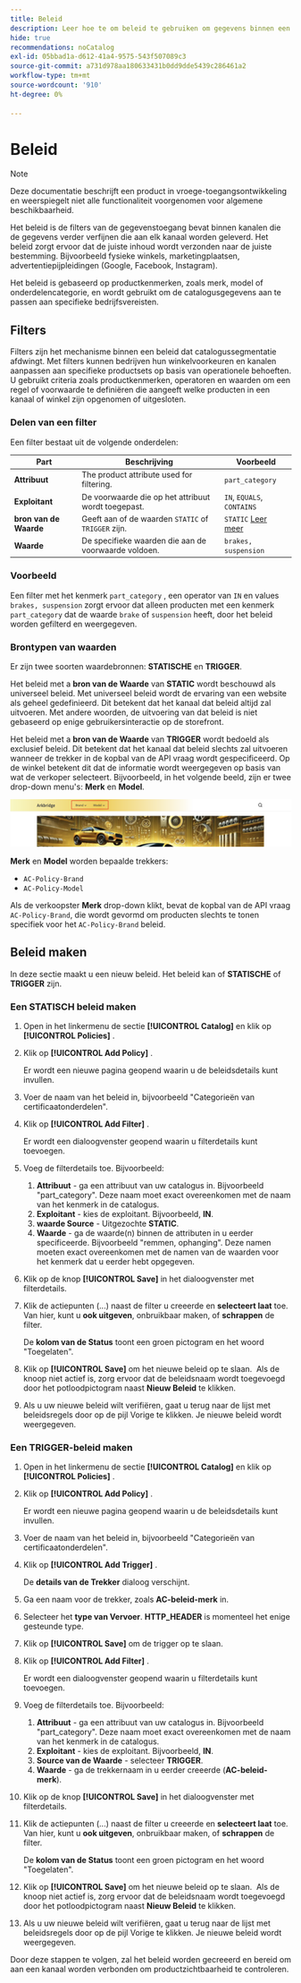 ```yaml
---
title: Beleid
description: Leer hoe te om beleid te gebruiken om gegevens binnen een kanaal te filtreren om ervoor te zorgen dat de gegevens naar de juiste bestemming worden verzonden.
hide: true
recommendations: noCatalog
exl-id: 05bbad1a-d612-41a4-9575-543f507089c3
source-git-commit: a731d978aa180633431b0dd9dde5439c286461a2
workflow-type: tm+mt
source-wordcount: '910'
ht-degree: 0%

---
```


# Beleid

>[!NOTE]
>
>Deze documentatie beschrijft een product in vroege-toegangsontwikkeling en weerspiegelt niet alle functionaliteit voorgenomen voor algemene beschikbaarheid.

Het beleid is de filters van de gegevenstoegang bevat binnen kanalen die de gegevens verder verfijnen die aan elk kanaal worden geleverd. Het beleid zorgt ervoor dat de juiste inhoud wordt verzonden naar de juiste bestemming. Bijvoorbeeld fysieke winkels, marketingplaatsen, advertentiepijpleidingen (Google, Facebook, Instagram).

Het beleid is gebaseerd op productkenmerken, zoals merk, model of onderdelencategorie, en wordt gebruikt om de catalogusgegevens aan te passen aan specifieke bedrijfsvereisten. &#x200B;

## Filters

Filters zijn het mechanisme binnen een beleid dat catalogussegmentatie afdwingt. Met filters kunnen bedrijven hun winkelvoorkeuren en kanalen aanpassen aan specifieke productsets op basis van operationele behoeften. U gebruikt criteria zoals productkenmerken, operatoren en waarden om een regel of voorwaarde te definiëren die aangeeft welke producten in een kanaal of winkel zijn opgenomen of uitgesloten.

### Delen van een filter

Een filter bestaat uit de volgende onderdelen:

| Part | Beschrijving | Voorbeeld |
|---|---|---|
| **Attribuut** | The product attribute used for filtering. | `part_category` |
| **Exploitant** | De voorwaarde die op het attribuut wordt toegepast. | `IN`, `EQUALS`, `CONTAINS` |
| **bron van de Waarde** | Geeft aan of de waarden `STATIC` of `TRIGGER` zijn. | `STATIC` [ Leer meer ](#value-source-types) |
| **Waarde** | De specifieke waarden die aan de voorwaarde voldoen. | `brakes, suspension` |

### Voorbeeld

Een filter met het kenmerk `part_category` , een operator van `IN` en values `brakes, suspension` zorgt ervoor dat alleen producten met een kenmerk `part_category` dat de waarde `brake` of `suspension` heeft, door het beleid worden gefilterd en weergegeven.

### Brontypen van waarden

Er zijn twee soorten waardebronnen: **STATISCHE** en **TRIGGER**.

Het beleid met a **bron van de Waarde** van **STATIC** wordt beschouwd als universeel beleid. Met universeel beleid wordt de ervaring van een website als geheel gedefinieerd. Dit betekent dat het kanaal dat beleid altijd zal uitvoeren. Met andere woorden, de uitvoering van dat beleid is niet gebaseerd op enige gebruikersinteractie op de storefront.

Het beleid met a **bron van de Waarde** van **TRIGGER** wordt bedoeld als exclusief beleid. Dit betekent dat het kanaal dat beleid slechts zal uitvoeren wanneer de trekker in de kopbal van de API vraag wordt gespecificeerd. Op de winkel betekent dit dat de informatie wordt weergegeven op basis van wat de verkoper selecteert. Bijvoorbeeld, in het volgende beeld, zijn er twee drop-down menu&#39;s: **Merk** en **Model**.

![ Trigger waardebron op storefront ](../assets/policy-trigger.png)

**Merk** en **Model** worden bepaalde trekkers:

- `AC-Policy-Brand`
- `AC-Policy-Model`

Als de verkoopster **Merk** drop-down klikt, bevat de kopbal van de API vraag `AC-Policy-Brand`, die wordt gevormd om producten slechts te tonen specifiek voor het `AC-Policy-Brand` beleid.

## Beleid maken

In deze sectie maakt u een nieuw beleid. Het beleid kan of **STATISCHE** of **TRIGGER** zijn.

### Een STATISCH beleid maken

1. Open in het linkermenu de sectie **[!UICONTROL Catalog]** en klik op **[!UICONTROL Policies]** .

1. Klik op **[!UICONTROL Add Policy]** .

   Er wordt een nieuwe pagina geopend waarin u de beleidsdetails kunt invullen. &#x200B;

1. Voer de naam van het beleid in, bijvoorbeeld &quot;Categorieën van certificaatonderdelen&quot;.

1. Klik op **[!UICONTROL Add Filter]** .

   Er wordt een dialoogvenster geopend waarin u filterdetails kunt toevoegen.

1. Voeg de filterdetails toe. Bijvoorbeeld:

   1. **Attribuut** - ga een attribuut van uw catalogus in. Bijvoorbeeld &quot;part_category&quot;. Deze naam moet exact overeenkomen met de naam van het kenmerk in de catalogus.
   1. **Exploitant** - kies de exploitant. Bijvoorbeeld, **IN**. &#x200B;
   1. **waarde Source** - Uitgezochte **STATIC**. &#x200B;
   1. **Waarde** - ga de waarde(n) binnen de attributen in u eerder specificeerde. Bijvoorbeeld &quot;remmen, ophanging&quot;. &#x200B;Deze namen moeten exact overeenkomen met de namen van de waarden voor het kenmerk dat u eerder hebt opgegeven.

1. Klik op de knop **[!UICONTROL Save]** in het dialoogvenster met filterdetails. &#x200B;

1. Klik de actiepunten (...) naast de filter u creeerde en **selecteert laat** toe. Van hier, kunt u **ook uitgeven**, **&#x200B;**&#x200B;onbruikbaar maken, of **schrappen** de filter.

   De **kolom van de Status** toont een groen pictogram en het woord &quot;Toegelaten&quot;.

1. Klik op **[!UICONTROL Save]** om het nieuwe beleid op te slaan. &#x200B; Als de knoop niet actief is, zorg ervoor dat de beleidsnaam wordt toegevoegd door het potloodpictogram naast **Nieuw Beleid** te klikken.

1. Als u uw nieuwe beleid wilt verifiëren, gaat u terug naar de lijst met beleidsregels door op de pijl Vorige te klikken. &#x200B;Je nieuwe beleid wordt weergegeven.

### Een TRIGGER-beleid maken

1. Open in het linkermenu de sectie **[!UICONTROL Catalog]** en klik op **[!UICONTROL Policies]** .

1. Klik op **[!UICONTROL Add Policy]** .

   Er wordt een nieuwe pagina geopend waarin u de beleidsdetails kunt invullen. &#x200B;

1. Voer de naam van het beleid in, bijvoorbeeld &quot;Categorieën van certificaatonderdelen&quot;.

1. Klik op **[!UICONTROL Add Trigger]** .

   De **details van de Trekker** dialoog verschijnt.

1. Ga een naam voor de trekker, zoals **AC-beleid-merk** in.

1. Selecteer het **type van Vervoer**. **HTTP_HEADER** is momenteel het enige gesteunde type.

1. Klik op **[!UICONTROL Save]** om de trigger op te slaan.

1. Klik op **[!UICONTROL Add Filter]** .

   Er wordt een dialoogvenster geopend waarin u filterdetails kunt toevoegen.

1. Voeg de filterdetails toe. Bijvoorbeeld:

   1. **Attribuut** - ga een attribuut van uw catalogus in. Bijvoorbeeld &quot;part_category&quot;. Deze naam moet exact overeenkomen met de naam van het kenmerk in de catalogus.
   1. **Exploitant** - kies de exploitant. Bijvoorbeeld, **IN**. &#x200B;
   1. **Source van de Waarde** - selecteer **TRIGGER**. &#x200B;
   1. **Waarde** - ga de trekkernaam in u eerder creeerde (**AC-beleid-merk**).

1. Klik op de knop **[!UICONTROL Save]** in het dialoogvenster met filterdetails. &#x200B;

1. Klik de actiepunten (...) naast de filter u creeerde en **selecteert laat** toe. Van hier, kunt u **ook uitgeven**, **&#x200B;**&#x200B;onbruikbaar maken, of **schrappen** de filter.

   De **kolom van de Status** toont een groen pictogram en het woord &quot;Toegelaten&quot;.

1. Klik op **[!UICONTROL Save]** om het nieuwe beleid op te slaan. &#x200B; Als de knoop niet actief is, zorg ervoor dat de beleidsnaam wordt toegevoegd door het potloodpictogram naast **Nieuw Beleid** te klikken.

1. Als u uw nieuwe beleid wilt verifiëren, gaat u terug naar de lijst met beleidsregels door op de pijl Vorige te klikken. &#x200B;Je nieuwe beleid wordt weergegeven.

Door deze stappen te volgen, zal het beleid worden gecreeerd en bereid om aan een kanaal worden verbonden om productzichtbaarheid te controleren.
